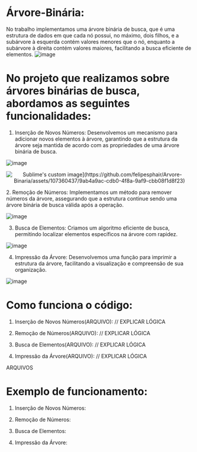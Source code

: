 # Árvore-Binária: 
No trabalho implementamos uma árvore binária de busca, que é uma estrutura de dados em que cada nó possui, no máximo, dois filhos, e a subárvore à esquerda contém valores menores que o nó, enquanto a subárvore à direita contém valores maiores, facilitando a busca eficiente de elementos.
![image](https://github.com/felipesphair/Arvore-Binaria/assets/107360437/6fdc3c3b-d550-4080-ad00-12d3cb7a2619)

# No projeto que realizamos sobre árvores binárias de busca, abordamos as seguintes funcionalidades:

1. Inserção de Novos Números:
Desenvolvemos um mecanismo para adicionar novos elementos à árvore, garantindo que a estrutura da árvore seja mantida de acordo com as propriedades de uma árvore binária de busca.

![image](https://github.com/felipesphair/Arvore-Binaria/assets/107360437/9ab4a9ac-cdb0-4f8a-9af9-cbb08f1d8f23)


<p align="center">
  <img src="[https://github.com/waldyr/Sublime-Installer/blob/master/sublime_text.png?raw=true" alt="Sublime's custom image](https://github.com/felipesphair/Arvore-Binaria/assets/107360437/9ab4a9ac-cdb0-4f8a-9af9-cbb08f1d8f23)"/>
</p>
2. Remoção de Números:
Implementamos um método para remover números da árvore, assegurando que a estrutura continue sendo uma árvore binária de busca válida após a operação.

![image](https://github.com/felipesphair/Arvore-Binaria/assets/107360437/143ef007-a91f-4a26-afaa-82ee0bdbd616)

3. Busca de Elementos:
Criamos um algoritmo eficiente de busca, permitindo localizar elementos específicos na árvore com rapidez.

![image](https://github.com/felipesphair/Arvore-Binaria/assets/107360437/f9a9af66-c900-4f47-90fe-13f1e843d9c3)

4. Impressão da Árvore:
Desenvolvemos uma função para imprimir a estrutura da árvore, facilitando a visualização e compreensão de sua organização.

![image](https://github.com/felipesphair/Arvore-Binaria/assets/107360437/e0180ddf-b16f-4942-860c-c6756f44f95d)


# Como funciona o código:

1. Inserção de Novos Números(ARQUIVO):
   // EXPLICAR LÓGICA
   
2. Remoção de Números(ARQUIVO):
   // EXPLICAR LÓGICA
   
3. Busca de Elementos(ARQUIVO):
   // EXPLICAR LÓGICA
   
4. Impressão da Árvore(ARQUIVO):
   // EXPLICAR LÓGICA

ARQUIVOS 


# Exemplo de funcionamento:
1. Inserção de Novos Números:
   
   
2. Remoção de Números:
   
   
3. Busca de Elementos:
   
   
4. Impressão da Árvore:



